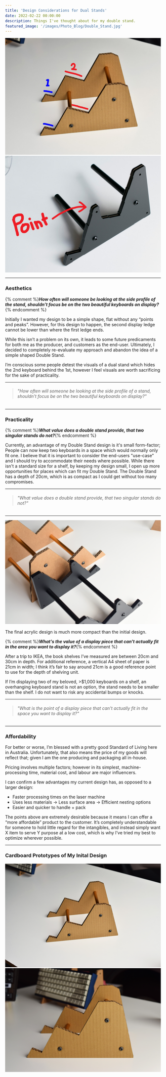 ```yaml
---
title: 'Design Considerations for Dual Stands'
date: 2022-02-22 00:00:00
description: Things I've thought about for my double stand.
featured_image: '/images/Photo_Blog/Double_Stand.jpg'
---
```


<div class="gallery" data-columns="2">
	<img src="/images/Photo_Blog/Ledge.jpg">
	<img src="/images/Photo_Blog/Point.jpg">
</div>

---

### Aesthetics
{% comment %}**_How often will someone be looking at the side profile of the stand, shouldn’t focus be on the two beautiful keyboards on display?_** {% endcomment %}

Initially I wanted my design to be a simple shape, flat without any “points and peaks”. However, for this design to happen, the second display ledge cannot be lower than where the first ledge ends. 

While this isn’t a problem on its own, it leads to some future predicaments for both me as the producer, and customers as the end-user. Ultimately, I decided to completely re-evaluate my approach and abandon the idea of a simple shaped Double Stand. 

I’m conscious some people detest the visuals of a dual stand which hides the 2nd keyboard behind the 1st, however I feel visuals are worth sacrificing for the sake of practicality. 

---

>###### _"How often will someone be looking at the side profile of a stand, shouldn’t focus be on the two beautiful keyboards on display?"_

---

### Practicality
{% comment %}**_What value does a double stand provide, that two singular stands do not?_**{% endcomment %}

Currently, an advantage of my Double Stand design is it's small form-factor; People can now keep two keyboards in a space which would normally only fit one. I believe that it is important to consider the end-users "use-case" and I should try to accommodate their needs where possible. While there isn't a standard size for a shelf, by keeping my design small, I open up more opportunities for places which can fit my Double Stand. The Double Stand has a depth of 20cm, which is as compact as I could get without too many compromises. 

---

>###### "_What value does a double stand provide, that two singular stands do not?"_

---

<div class="gallery2" data-columns="1">
<img src="/images/Photo_Blog/Double_Stand_C.jpg">
<p>The final acrylic design is much more compact than the initial design.</p>
</div>

{% comment %}**_What's the value of a display piece that can't actually fit in the area you want to display it?_**{% endcomment %}

After a trip to IKEA, the book shelves I’ve measured are between 20cm and 30cm in depth. For additional reference, a vertical A4 sheet of paper is 21cm in width; I think it’s fair to say around 21cm is a good reference point to use for the depth of shelving unit. 

If I’m displaying two of my beloved, >$1,000 keyboards on a shelf, an overhanging keyboard stand is not an option, the stand needs to be smaller than the shelf. I do not want to risk any accidental bumps or knocks.

---

>###### "_What is the point of a display piece that can't actually fit in the space you want to display it?"_

---

### Affordability

For better or worse, I’m blessed with a pretty good Standard of Living here in Australia. Unfortunately, that also means the price of my goods will reflect that; given I am the one producing and packaging all in-house. 

Pricing involves multiple factors; however in its simplest, machine-processing time, material cost, and labour are major influencers. 

I can confirm a few advantages my current design has, as opposed to a larger design:

* Faster processing times on the laser machine 
* Uses less materials -> Less surface area -> Efficient nesting options
* Easier and quicker to handle + pack

The points above are extremely desirable because it means I can offer a “more affordable” product to the customer.
It’s completely understandable for someone to hold little regard for the intangibles, and instead simply want X item to serve Y purpose at a low cost, which is why I’ve tried my best to optimize wherever possible.
					
---
### Cardboard Prototypes of My Inital Design ###

<div class="gallery" data-columns="2">
	<img src="/images/Photo_Blog/Double_Stand_A.jpg">
	<img src="/images/Photo_Blog/Double_Stand_D.jpg">
</div>
